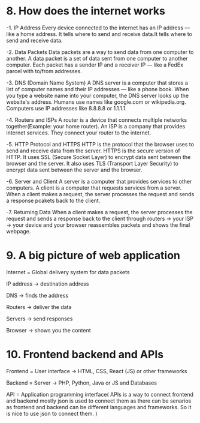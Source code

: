 # 8. How does the internet works
-1. IP Address
    Every device connected to the internet has an IP address — like a home address. It tells where to   send and receive data.It tells where to send and receive data.

-2. Data Packets
    Data packets are a way to send data from one computer to another. A data packet is a set of data sent from one computer to another computer.
    Each packet has a sender IP and a receiver IP — like a FedEx parcel with to/from addresses.

-3. DNS (Domain Name System)
    A DNS server is a computer that stores a list of computer names and their IP addresses — like a phone book. When you type a website name into your computer, the DNS server looks up the website's address. Humans use names like google.com or wikipedia.org. Computers use IP addresses like 8.8.8.8 or 1.1.1.1.

-4. Routers and ISPs
    A router is a device that connects multiple networks together(Example: your home router). An ISP is a company that provides internet services. They connect your router to the internet.

-5. HTTP Protocol and HTTPS
    HTTP is the protocol that the browser uses to send and receive data from the server. HTTPS is the secure version of HTTP. It uses SSL (Secure Socket Layer) to encrypt data sent between the browser and the server. It also uses TLS (Transport Layer Security) to encrypt data sent between the server and the browser. 

-6. Server and Client
    A server is a computer that provides services to other computers. A client is a computer that requests services from a server. When a client makes a request, the server processes the request and sends a response pcakets back to the client.

-7. Returning Data
    When a client makes a request, the server processes the request and sends a response back to the client through routers → your ISP → your device and your browser reassembles packets and shows the final webpage. 
# 9. A big picture of web application
Internet = Global delivery system for data packets

IP address → destination address

DNS → finds the address

Routers → deliver the data

Servers → send responses

Browser → shows you the content
# 10. Frontend backend and APIs
Frontend = User interface → HTML, CSS, React (JS) or other frameworks

Backend = Server → PHP, Python, Java or JS and Databases 

API = Application programming interface( APIs is a way to connect frontend and backend mostly json is used to connect them as there can be senarios as frontend and backend can be different languages and frameworks. So it is nice to use json to connect them. )
